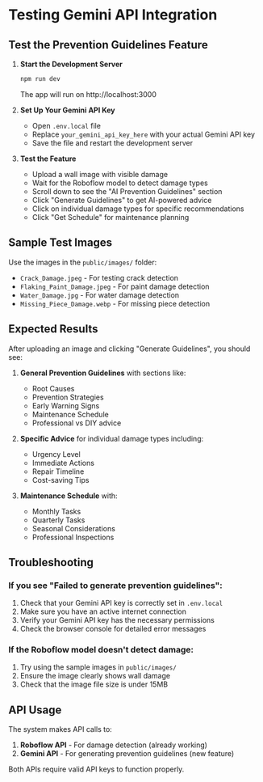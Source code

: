 # Testing Gemini API Integration

## Test the Prevention Guidelines Feature

1. **Start the Development Server**
   ```bash
   npm run dev
   ```
   The app will run on http://localhost:3000

2. **Set Up Your Gemini API Key**
   - Open `.env.local` file
   - Replace `your_gemini_api_key_here` with your actual Gemini API key
   - Save the file and restart the development server

3. **Test the Feature**
   - Upload a wall image with visible damage
   - Wait for the Roboflow model to detect damage types
   - Scroll down to see the "AI Prevention Guidelines" section
   - Click "Generate Guidelines" to get AI-powered advice
   - Click on individual damage types for specific recommendations
   - Click "Get Schedule" for maintenance planning

## Sample Test Images

Use the images in the `public/images/` folder:
- `Crack_Damage.jpeg` - For testing crack detection
- `Flaking_Paint_Damage.jpeg` - For paint damage detection
- `Water_Damage.jpg` - For water damage detection
- `Missing_Piece_Damage.webp` - For missing piece detection

## Expected Results

After uploading an image and clicking "Generate Guidelines", you should see:

1. **General Prevention Guidelines** with sections like:
   - Root Causes
   - Prevention Strategies
   - Early Warning Signs
   - Maintenance Schedule
   - Professional vs DIY advice

2. **Specific Advice** for individual damage types including:
   - Urgency Level
   - Immediate Actions
   - Repair Timeline
   - Cost-saving Tips

3. **Maintenance Schedule** with:
   - Monthly Tasks
   - Quarterly Tasks
   - Seasonal Considerations
   - Professional Inspections

## Troubleshooting

### If you see "Failed to generate prevention guidelines":
1. Check that your Gemini API key is correctly set in `.env.local`
2. Make sure you have an active internet connection
3. Verify your Gemini API key has the necessary permissions
4. Check the browser console for detailed error messages

### If the Roboflow model doesn't detect damage:
1. Try using the sample images in `public/images/`
2. Ensure the image clearly shows wall damage
3. Check that the image file size is under 15MB

## API Usage

The system makes API calls to:
1. **Roboflow API** - For damage detection (already working)
2. **Gemini API** - For generating prevention guidelines (new feature)

Both APIs require valid API keys to function properly.
